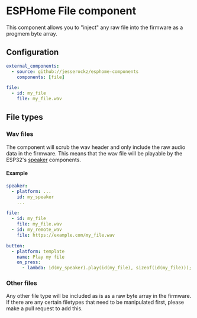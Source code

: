 # ESPHome File component

This component allows you to "inject" any raw file into the firmware as a progmem byte array.

## Configuration

```yaml
external_components:
  - source: github://jesserockz/esphome-components
    components: [file]

file:
  - id: my_file
    file: my_file.wav
```

## File types

### Wav files

The component will scrub the wav header and only include the raw audio data in the firmware.
This means that the wav file will be playable by the ESP32's [speaker](https://esphome.io/components/speaker) components.

#### Example

```yaml
speaker:
  - platform: ...
    id: my_speaker
    ...

file:
  - id: my_file
    file: my_file.wav
  - id: my_remote_wav
    file: https://example.com/my_file.wav

button:
  - platform: template
    name: Play my file
    on_press:
      - lambda: id(my_speaker).play(id(my_file), sizeof(id(my_file)));
```

### Other files

Any other file type will be included as is as a raw byte array in the firmware.
If there are any certain filetypes that need to be manipulated first, please
make a pull request to add this.
